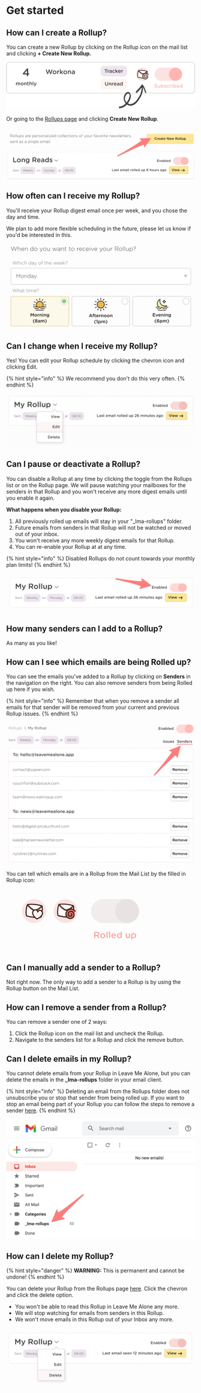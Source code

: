 # Get started

## How can I create a Rollup?

You can create a new Rollup by clicking on the Rollup icon on the mail list and clicking **+ Create New Rollup.**

![](../../.gitbook/assets/mail-item.png)

Or going to the [Rollups page](https://leavemealone.app/app/rollups) and clicking **Create New Rollup**.

![](../../.gitbook/assets/new.png)

## How often can I receive my Rollup?

You'll receive your Rollup digest email once per week, and you chose the day and time.

We plan to add more flexible scheduling in the future, please let us know if you'd be interested in this.

![You choose the day and time you want to receive your Rollup](../../.gitbook/assets/image%20%2820%29.png)

## Can I change when I receive my Rollup?

Yes! You can edit your Rollup schedule by clicking the chevron icon and clicking Edit.

{% hint style="info" %}
We recommend you don't do this very often.
{% endhint %}

![To edit your Rollup click the chevron and click edit.](../../.gitbook/assets/image%20%2818%29.png)

## Can I pause or deactivate a Rollup?

You can disable a Rollup at any time by clicking the toggle from the Rollups list or on the Rollup page. We will pause watching your mailboxes for the senders in that Rollup and you won't receive any more digest emails until you enable it again.

**What happens when you disable your Rollup:**

1. All previously rolled up emails will stay in your "\_lma-rollups" folder.
2. Future emails from senders in that Rollup will not be watched or moved out of your inbox.
3. You won't receive any more weekly digest emails for that Rollup.
4. You can re-enable your Rollup at at any time.

{% hint style="info" %}
Disabled Rollups do not count towards your monthly plan limits!
{% endhint %}

![Disable and pause your Rollup by clicking the toggle from the list.](../../.gitbook/assets/enabled.png)

## How many senders can I add to a Rollup?

As many as you like!

## How can I see which emails are being Rolled up?

You can see the emails you've added to a Rollup by clicking on **Senders** in the navigation on the right. You can also remove senders from being Rolled up here if you wish.

{% hint style="info" %}
Remember that when you remove a sender all emails for that sender will be removed from your current and previous Rollup issues.
{% endhint %}

![](../../.gitbook/assets/rollups-sender-list.png)

You can tell which emails are in a Rollup from the Mail List by the filled in Rollup icon: 

![Emails in the mail list that are in a Rollup will have a red filled in Rollup icon.](../../.gitbook/assets/image%20%2817%29.png)

## Can I manually add a sender to a Rollup?

Not right now. The only way to add a sender to a Rollup is by using the Rollup button on the Mail List.

## How can I remove a sender from a Rollup?

You can remove a sender one of 2 ways:

1. Click the Rollup icon on the mail list and uncheck the Rollup.
2. Navigate to the senders list for a Rollup and click the remove button.

## Can I delete emails in my Rollup?

You cannot delete emails from your Rollup in Leave Me Alone, but you can delete the emails in the **\_lma-rollups** folder in your email client.

{% hint style="info" %}
Deleting an email from the Rollups folder does not unsubscribe you or stop that sender from being rolled up. If you want to stop an email being part of your Rollup you can follow the steps to remove a sender [here](get-started.md#how-can-i-remove-a-sender-from-a-rollup).
{% endhint %}

![Where to find your Rollups folder in Gmail.](../../.gitbook/assets/gmail-rollups.png)



## How can I delete my Rollup?

{% hint style="danger" %}
**WARNING:** This is permanent and cannot be undone!
{% endhint %}

You can delete your Rollup from the Rollups page [here](https://leavemealone.app/app/rollups). Click the chevron and click the delete option.

* You won't be able to read this Rollup in Leave Me Alone any more.
* We will stop watching for emails from senders in this Rollup.
* We won't move emails in this Rollup out of your Inbox any more.

![To delete your Rollup click the chevron and click delete](../../.gitbook/assets/image%20%2814%29.png)

